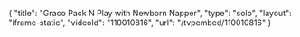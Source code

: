 {
    "title": "Graco Pack N Play with Newborn Napper",
    "type": "solo",
    "layout": "iframe-static",
    "videoId": "110010816",
    "url": "\/tvpembed\/110010816"
}